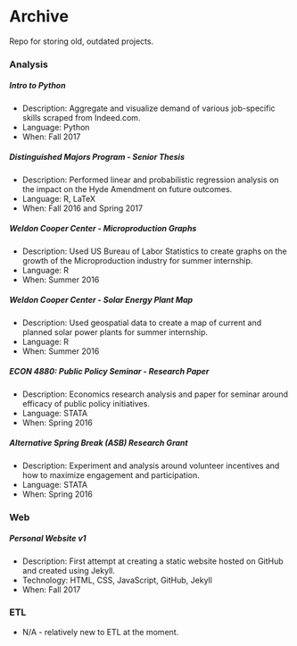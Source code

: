 # Archive
Repo for storing old, outdated projects.

### Analysis
##### Intro to Python
- Description: Aggregate and visualize demand of various job-specific skills scraped from Indeed.com.
- Language: Python
- When: Fall 2017
##### Distinguished Majors Program - Senior Thesis
- Description: Performed linear and probabilistic regression analysis on the impact on the Hyde Amendment on future outcomes.
- Language: R, LaTeX
- When: Fall 2016 and Spring 2017
##### Weldon Cooper Center - Microproduction Graphs
- Description: Used US Bureau of Labor Statistics to create graphs on the growth of the Microproduction industry for summer internship.
- Language: R
- When: Summer 2016
##### Weldon Cooper Center - Solar Energy Plant Map
- Description: Used geospatial data to create a map of current and planned solar power plants for summer internship.
- Language: R
- When: Summer 2016
##### ECON 4880: Public Policy Seminar - Research Paper
- Description: Economics research analysis and paper for seminar around efficacy of public policy initiatives.
- Language: STATA
- When: Spring 2016
##### Alternative Spring Break (ASB) Research Grant
- Description: Experiment and analysis around volunteer incentives and how to maximize engagement and participation.
- Language: STATA
- When: Spring 2016

### Web
##### Personal Website v1
- Description: First attempt at creating a static website hosted on GitHub and created using Jekyll.
- Technology: HTML, CSS, JavaScript, GitHub, Jekyll
- When: Fall 2017

### ETL
- N/A - relatively new to ETL at the moment.
